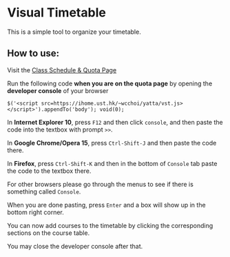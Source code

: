 Visual Timetable
================

This is a simple tool to organize your timetable.

## How to use:

Visit the [Class Schedule &amp; Quota Page](https://w5.ab.ust.hk/wcq/cgi-bin/1310/)

Run the following code
**when you are on the quota page**
by opening the **developer console** of your browser

`$('<script src=https://ihome.ust.hk/~wcchoi/yatta/vst.js></script>').appendTo('body'); void(0);`

In **Internet Explorer 10**, press `F12` and then click `console`, and then paste the code into the textbox with prompt `>>`.

In **Google Chrome/Opera 15**, press `Ctrl-Shift-J` and then paste the code there.

In **Firefox**, press `Ctrl-Shift-K` and then in the bottom of `Console` tab paste the code to the textbox there.

For other browsers please go through the menus to see if there is something called `Console`.

When you are done pasting, press `Enter` and a box will show up in the bottom right corner.

You can now add courses to the timetable by clicking the corresponding sections on the course table.

You may close the developer console after that.

